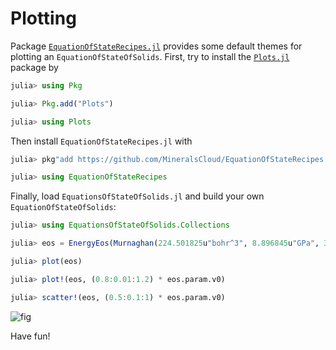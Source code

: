 # Plotting

Package
[`EquationOfStateRecipes.jl`](https://github.com/MineralsCloud/EquationOfStateRecipes.jl)
provides some default themes for plotting an `EquationOfStateOfSolids`.
First, try to install the [`Plots.jl`](https://github.com/JuliaPlots/Plots.jl) package by

```julia
julia> using Pkg

julia> Pkg.add("Plots")

julia> using Plots
```

Then install `EquationOfStateRecipes.jl` with

```julia
julia> pkg"add https://github.com/MineralsCloud/EquationOfStateRecipes.jl.git"

julia> using EquationOfStateRecipes
```

Finally, load `EquationsOfStateOfSolids.jl` and build your own `EquationOfStateOfSolids`:

```julia
julia> using EquationsOfStateOfSolids.Collections

julia> eos = EnergyEos(Murnaghan(224.501825u"bohr^3", 8.896845u"GPa", 3.723835, -323.417686u"Ry"));

julia> plot(eos)

julia> plot!(eos, (0.8:0.01:1.2) * eos.param.v0)

julia> scatter!(eos, (0.5:0.1:1) * eos.param.v0)
```

![fig](https://i.loli.net/2020/12/16/BrbLsZlmKvy6hTi.png)

Have fun!
